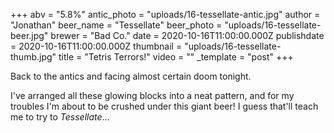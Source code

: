 +++
abv = "5.8%"
antic_photo = "uploads/16-tessellate-antic.jpg"
author = "Jonathan"
beer_name = "Tessellate"
beer_photo = "uploads/16-tessellate-beer.jpg"
brewer = "Bad Co."
date = 2020-10-16T11:00:00.000Z
publishdate = 2020-10-16T11:00:00.000Z
thumbnail = "uploads/16-tessellate-thumb.jpg"
title = "Tetris Terrors!"
video = ""
_template = "post"
+++

Back to the antics and facing almost certain doom tonight. 

I've arranged all these glowing blocks into a neat pattern, and for my troubles I'm about to be crushed under this giant beer! I guess that'll teach me to try to _Tessellate_...
